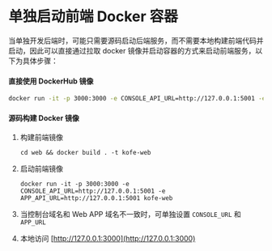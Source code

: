 # 单独启动前端 Docker 容器

当单独开发后端时，可能只需要源码启动后端服务，而不需要本地构建前端代码并启动，因此可以直接通过拉取 docker 镜像并启动容器的方式来启动前端服务，以下为具体步骤：

#### 直接使用 DockerHub 镜像

```Bash
docker run -it -p 3000:3000 -e CONSOLE_API_URL=http://127.0.0.1:5001 -e APP_API_URL=http://127.0.0.1:5001 langgenius/kofe-web:latest
```

#### 源码构建 Docker 镜像

1.  构建前端镜像

    ```
    cd web && docker build . -t kofe-web
    ```
2.  启动前端镜像

    ```
    docker run -it -p 3000:3000 -e CONSOLE_API_URL=http://127.0.0.1:5001 -e APP_API_URL=http://127.0.0.1:5001 kofe-web
    ```
3. 当控制台域名和 Web APP 域名不一致时，可单独设置 `CONSOLE_URL` 和 `APP_URL`
4. 本地访问 [http://127.0.0.1:3000](http://127.0.0.1:3000)
